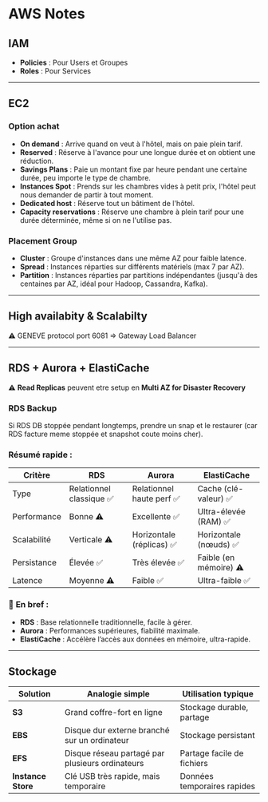 # AWS Notes

## IAM
- **Policies** : Pour Users et Groupes
- **Roles** : Pour Services

---
## EC2
### Option achat
- **On demand** : Arrive quand on veut à l'hôtel, mais on paie plein tarif.
- **Reserved** : Réserve à l'avance pour une longue durée et on obtient une réduction.
- **Savings Plans** : Paie un montant fixe par heure pendant une certaine durée, peu importe le type de chambre.
- **Instances Spot** : Prends sur les chambres vides à petit prix, l'hôtel peut nous demander de partir à tout moment.
- **Dedicated host** : Réserve tout un bâtiment de l'hôtel.
- **Capacity reservations** : Réserve une chambre à plein tarif pour une durée déterminée, même si on ne l'utilise pas.

### Placement Group
- **Cluster** : Groupe d'instances dans une même AZ pour faible latence.
- **Spread** : Instances réparties sur différents matériels (max 7 par AZ).
- **Partition** : Instances réparties par partitions indépendantes (jusqu'à des centaines par AZ, idéal pour Hadoop, Cassandra, Kafka).

---
## High availabity & Scalabilty
⚠️ GENEVE protocol port 6081 => Gateway Load Balancer

---
## RDS + Aurora + ElastiCache
⚠️ **Read Replicas** peuvent etre setup en **Multi AZ for Disaster Recovery**

### RDS Backup
Si RDS DB stoppée pendant longtemps, prendre un snap et le restaurer (car RDS facture meme stoppée et snapshot coute moins cher).


### **Résumé rapide :**

| Critère            | RDS                      | Aurora                     | ElastiCache                 |
|--------------------|--------------------------|----------------------------|-----------------------------|
| Type               | Relationnel classique ✅ | Relationnel haute perf ✅  | Cache (clé-valeur) ✅       |
| Performance        | Bonne ⚠️                 | Excellente ✅              | Ultra-élevée (RAM) ✅       |
| Scalabilité        | Verticale ⚠️             | Horizontale (réplicas) ✅  | Horizontale (nœuds) ✅      |
| Persistance        | Élevée ✅                | Très élevée ✅             | Faible (en mémoire) ⚠️      |
| Latence            | Moyenne ⚠️               | Faible ✅                  | Ultra-faible ✅             |


### 🎯 **En bref :**
- **RDS** : Base relationnelle traditionnelle, facile à gérer.
- **Aurora** : Performances supérieures, fiabilité maximale.
- **ElastiCache** : Accélère l’accès aux données en mémoire, ultra-rapide.

---
## Stockage

| Solution        | Analogie simple                                      | Utilisation typique      |
|-----------------|------------------------------------------------------|--------------------------|
| **S3**          | Grand coffre-fort en ligne                           | Stockage durable, partage|
| **EBS**         | Disque dur externe branché sur un ordinateur         | Stockage persistant      |
| **EFS**         | Disque réseau partagé par plusieurs ordinateurs      | Partage facile de fichiers|
| **Instance Store**| Clé USB très rapide, mais temporaire               | Données temporaires rapides|
